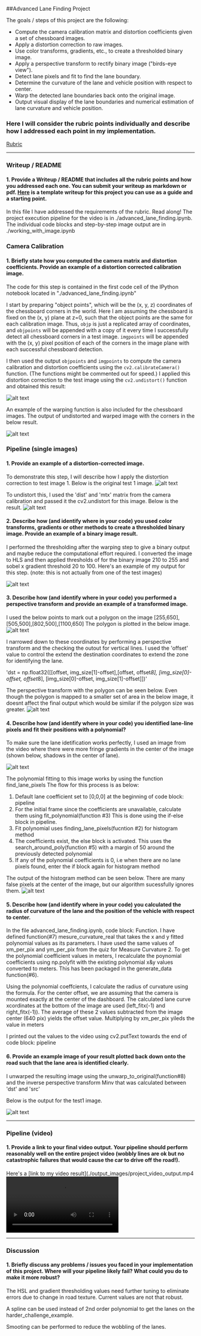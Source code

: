 
##Advanced Lane Finding Project

The goals / steps of this project are the following:

* Compute the camera calibration matrix and distortion coefficients given a set of chessboard images.
* Apply a distortion correction to raw images.
* Use color transforms, gradients, etc., to create a thresholded binary image.
* Apply a perspective transform to rectify binary image ("birds-eye view").
* Detect lane pixels and fit to find the lane boundary.
* Determine the curvature of the lane and vehicle position with respect to center.
* Warp the detected lane boundaries back onto the original image.
* Output visual display of the lane boundaries and numerical estimation of lane curvature and vehicle position.

[//]: # (Image References)

[image1]: ./output_images/test_undist.jpg "Undistorted"
[image2]: ./output_images/test_undist_and_warped.jpg "Undistorted and Warped Chessboard"
[image3]: ./test_images/test1.jpg "Test Image 1"
[image4]: ./output_images/test_undist.jpg "Undistorted Test 1 Image"
[image5]: ./output_images/test1_color_sobel_threshold.jpg "Color and Gradient Threshold Test 1"
[image6]: ./output_images/straight_lines1_mask.jpg "Straight Lines 1 with the mask for perspective transform"
[image7]: ./output_images/straight_lines1_warped.jpg "Straight Lines 1 Warped"
[image8]: ./output_images/test7.jpg "Custom test image"
[image9]: ./output_images/output_test1_polynomial.jpg "Polynomial identification using histogram"
[image10]: ./output_images/lane_output.jpg "Output test1 lane"
[video1]: ./output_images/project_video_output.mp4 "Output Video"


### Here I will consider the rubric points individually and describe how I addressed each point in my implementation.  
[Rubric](https://review.udacity.com/#!/rubrics/571/view)

---

### Writeup / README

#### 1. Provide a Writeup / README that includes all the rubric points and how you addressed each one.  You can submit your writeup as markdown or pdf.  [Here](https://github.com/udacity/CarND-Advanced-Lane-Lines/blob/master/writeup_template.md) is a template writeup for this project you can use as a guide and a starting point.  

In this file I have addressed the requirements of the rubric. Read along!
The project execution pipeline for the video is in ./advanced_lane_finding.ipynb. The individual code blocks and step-by-step image output are in ./working_with_image.ipynb


### Camera Calibration

#### 1. Briefly state how you computed the camera matrix and distortion coefficients. Provide an example of a distortion corrected calibration image.

The code for this step is contained in the first code cell of the IPython notebook located in "./advanced_lane_finding.ipynb" 

I start by preparing "object points", which will be the (x, y, z) coordinates of the chessboard corners in the world. Here I am assuming the chessboard is fixed on the (x, y) plane at z=0, such that the object points are the same for each calibration image.  Thus, `objp` is just a replicated array of coordinates, and `objpoints` will be appended with a copy of it every time I successfully detect all chessboard corners in a test image.  `imgpoints` will be appended with the (x, y) pixel position of each of the corners in the image plane with each successful chessboard detection.  

I then used the output `objpoints` and `imgpoints` to compute the camera calibration and distortion coefficients using the `cv2.calibrateCamera()` function. (The functions might be commented out for speed.) I applied this distortion correction to the test image using the `cv2.undistort()` function and obtained this result: 


![alt text][image1]

An example of the warping function is also included for the chessboard images. The output of undistorted and warped image with the corners in the below result.

![alt text][image2]


### Pipeline (single images)

#### 1. Provide an example of a distortion-corrected image.

To demonstrate this step, I will describe how I apply the distortion correction to test image 1. Below is the original test 1 image. 
![alt text][image3]

To undistort this, I used the 'dist' and 'mtx' matrix from the camera calibration and passed it the cv2.undistort for this image. Below is the result. 
![alt text][image4]



#### 2. Describe how (and identify where in your code) you used color transforms, gradients or other methods to create a thresholded binary image.  Provide an example of a binary image result.


I performed the thresholding after the warping step to give a binary output and maybe reduce the computational effort required. 
I converted the image to HLS and then applied thresholds of for the binary image 210 to 255 and sobel x gradient threshold 20 to 100.
Here's an example of my output for this step.  (note: this is not actually from one of the test images)

![alt text][image5]

#### 3. Describe how (and identify where in your code) you performed a perspective transform and provide an example of a transformed image.


I used the below points to mark out a polygon on the image [255,650],[505,500],[802,500],[1100,650]
The polygon is plotted in the below image.
![alt text][image6]

I narrowed down to these coordinates by performing a perspective transform and the checking the outout for vertical lines.
I used the 'offset' value to control the extend the destination coordinates to extend the zone for identifying the lane.

'dst = np.float32([[offset, img_size[1]-offset],[offset, offset*8], [img_size[0]-offset, offset*8], 
                                 [img_size[0]-offset, img_size[1]-offset]])'

The perspective transform with the polygon can be seen below. Even though the polygon is mapped to a smaller set of area in the below  image, it doesnt affect the final output which would be similar if the polygon size was greater.
![alt text][image7]



#### 4. Describe how (and identify where in your code) you identified lane-line pixels and fit their positions with a polynomial?

To make sure the lane idetification works perfectly, I used an image from the video where there were more fringe gradients in the center of the image (shown below, shadows in the center of lane).

![alt text][image8]

The polynomial fitting to this image works by using the function find_lane_pixels
The flow for this process is as below:
1. Default lane coefficient set to [0,0,0] at the beginning of code block: pipeline
2. For the initial frame since the coefficients are unavailable, calculate them using fit_polynomial(function #3) 
    This is done using the if-else block in pipeline.
3. Fit polynomial uses finding_lane_pixels(fucntion #2) for histogram method  
4. The coefficients exist, the else block is activated. This uses the search_around_poly(function #5) with a margin of 50    around the previously detected polynomial
5. If any of the polynomial coefficients is 0, i.e when there are no lane pixels found, enter the if block again for histogram method

The output of the histogram method can be seen below.
There are many false pixels at the center of the image, but our algorithm sucessfully ignores them. 
![alt text][image9]


#### 5. Describe how (and identify where in your code) you calculated the radius of curvature of the lane and the position of the vehicle with respect to center.

In the file advanced_lane_finding.ipynb, code block: Function.
I have defined function(#7) mesure_curvature_real that takes the x and y fitted polynomial values as its parameters. 
I have used the same values of xm_per_pix and ym_per_pix from the quiz for Measure Curvature 2. 
To get the polynomial coefficient values in meters, I recalculate the poynomial coefficients using np.polyfit with the existing polynomial x&y values converted to meters. This has been packaged in the generate_data function(#6).

Using the polynomial coeffcients, I calculate the radius of curvature using the formula. For the center offset, we are assuming that the camera is mounted exactly at the center of the dashboard. The calculated lane curve xcordinates at the bottom of the image are used (left_fitx(-1) and right_fitx(-1)). The average of these 2 values subtracted from the image center (640 pix) yields the offset value. Multiplying by xm_per_pix yileds the value in meters 

I printed out the values to the video using cv2.putText towards the end of code block: pipeline

#### 6. Provide an example image of your result plotted back down onto the road such that the lane area is identified clearly.

I unwarped the resulting image using the unwarp_to_original(function#8) and the inverse perspective transform Minv that was calculated between 'dst' and 'src'

Below is the output for the test1 image.

![alt text][image10]

---

### Pipeline (video)

#### 1. Provide a link to your final video output.  Your pipeline should perform reasonably well on the entire project video (wobbly lines are ok but no catastrophic failures that would cause the car to drive off the road!).

Here's a [link to my video result](./output_images/project_video_output.mp4
![alt text][video1]

---

### Discussion

#### 1. Briefly discuss any problems / issues you faced in your implementation of this project.  Where will your pipeline likely fail?  What could you do to make it more robust?

The HSL and gradient thresholding values need further tuning to eliminate errors due to change in road texture. Current values are not that robust.

A spline can be used instead of 2nd order polynomial to get the lanes on the harder_challenge_example.

Smooting can be performed to reduce the wobbling of the lanes.
